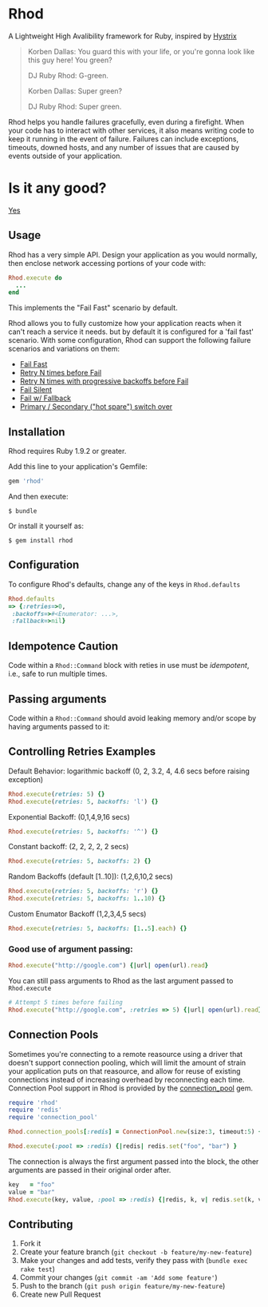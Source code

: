 # Rhod

A Lightweight High Avalibility framework for Ruby, inspired by [Hystrix](https://github.com/Netflix/Hystrix)

> Korben Dallas: You guard this with your life, or you're gonna look like this guy here! You green?
>
> DJ Ruby Rhod: G-green.
>
> Korben Dallas: Super green?
>
> DJ Ruby Rhod: Super green.

Rhod helps you handle failures gracefully, even during a firefight. When your code has to interact with other services, it also means writing code to keep it running in the event of failure. Failures can include exceptions, timeouts, downed hosts, and any number of issues that are caused by events outside of your application.

# Is it any good?

[Yes](https://news.ycombinator.com/item?id=3067434)

## Usage

Rhod has a very simple API. Design your application as you would normally, then enclose network accessing portions of your code with:

```ruby
Rhod.execute do
  ...
end
```

This implements the "Fail Fast" scenario by default.

Rhod allows you to fully customize how your application reacts when it can't reach a service it needs. but by default it is configured for a 'fail fast' scenario. With some configuration, Rhod can support the following failure scenarios and variations on them:

  - [Fail Fast](https://github.com/dinedal/rhod/wiki/Fail-Fast)
  - [Retry N times before Fail](https://github.com/dinedal/rhod/wiki/Retry-N-times-before-Fail)
  - [Retry N times with progressive backoffs before Fail](Retry-N-times-with-progressive-backoffs-before-Fail)
  - [Fail Silent](https://github.com/dinedal/rhod/wiki/Fail-Silent)
  - [Fail w/ Fallback](https://github.com/dinedal/rhod/wiki/Fail-with-Fallback)
  - [Primary / Secondary ("hot spare") switch over](https://github.com/dinedal/rhod/wiki/Primary-Secondary-Switchover)

## Installation

Rhod requires Ruby 1.9.2 or greater.

Add this line to your application's Gemfile:

```ruby
gem 'rhod'
```

And then execute:

    $ bundle

Or install it yourself as:

    $ gem install rhod

## Configuration

To configure Rhod's defaults, change any of the keys in `Rhod.defaults`

```ruby
Rhod.defaults
=> {:retries=>0,
 :backoffs=>#<Enumerator: ...>,
 :fallback=>nil}
```

## Idempotence Caution

Code within a `Rhod::Command` block with reties in use must be _idempotent_, i.e., safe to run multiple times.

## Passing arguments

Code within a `Rhod::Command` should avoid leaking memory and/or scope by having arguments passed to it:

## Controlling Retries Examples

Default Behavior: logarithmic backoff (0, 2, 3.2, 4, 4.6 secs before raising exception)
```ruby
Rhod.execute(retries: 5) {}
Rhod.execute(retries: 5, backoffs: 'l') {}
```

Exponential Backoff: (0,1,4,9,16 secs)
```ruby
Rhod.execute(retries: 5, backoffs: '^') {}
```

Constant backoff: (2, 2, 2, 2, 2 secs)
```ruby
Rhod.execute(retries: 5, backoffs: 2) {}
```

Random Backoffs (default [1..10]): (1,2,6,10,2 secs)
```ruby
Rhod.execute(retries: 5, backoffs: 'r') {}
Rhod.execute(retries: 5, backoffs: 1..10) {}
```

Custom Enumator Backoff (1,2,3,4,5 secs)
```ruby
Rhod.execute(retries: 5, backoffs: [1..5].each) {}
```

### Good use of argument passing:

```ruby
Rhod.execute("http://google.com") {|url| open(url).read}
```

You can still pass arguments to Rhod as the last argument passed to `Rhod.execute`

```ruby
# Attempt 5 times before failing
Rhod.execute("http://google.com", :retries => 5) {|url| open(url).read}
```

## Connection Pools

Sometimes you're connecting to a remote reasource using a driver that doesn't support connection pooling, which will limit the amount of strain your application puts on that reasource, and allow for reuse of existing connections instead of increasing overhead by reconnecting each time. Connection Pool support in Rhod is provided by the [connection_pool](https://github.com/mperham/connection_pool) gem.

```ruby
require 'rhod'
require 'redis'
require 'connection_pool'

Rhod.connection_pools[:redis] = ConnectionPool.new(size:3, timeout:5) { Redis.new }

Rhod.execute(:pool => :redis) {|redis| redis.set("foo", "bar") }
```

The connection is always the first argument passed into the block, the other arguments are passed in their original order after.

```ruby
key   = "foo"
value = "bar"
Rhod.execute(key, value, :pool => :redis) {|redis, k, v| redis.set(k, v) }
```

## Contributing

1. Fork it
2. Create your feature branch (`git checkout -b feature/my-new-feature`)
3. Make your changes and add tests, verify they pass with (`bundle exec rake test`)
4. Commit your changes (`git commit -am 'Add some feature'`)
5. Push to the branch (`git push origin feature/my-new-feature`)
6. Create new Pull Request
